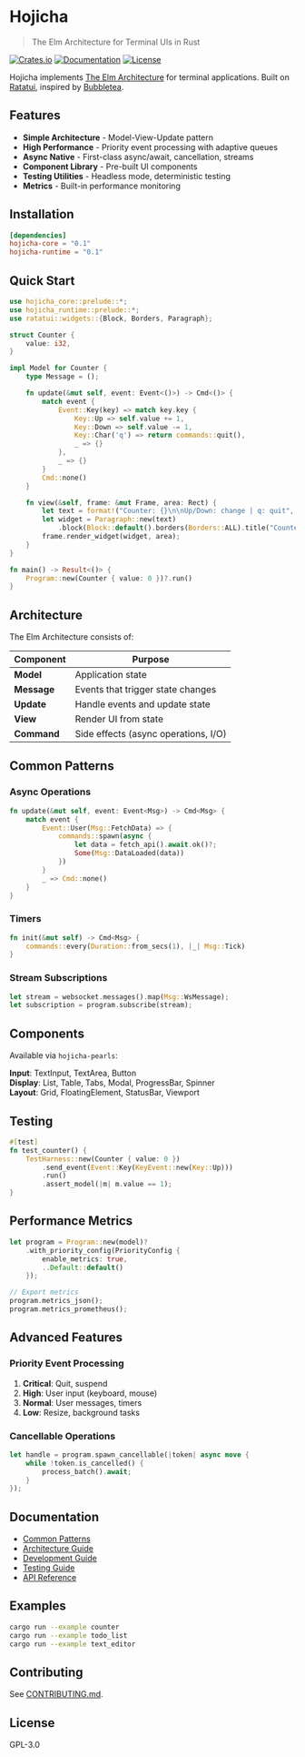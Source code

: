 # Hojicha

> The Elm Architecture for Terminal UIs in Rust

[![Crates.io](https://img.shields.io/crates/v/hojicha.svg)](https://crates.io/crates/hojicha)
[![Documentation](https://docs.rs/hojicha/badge.svg)](https://docs.rs/hojicha)
[![License](https://img.shields.io/badge/license-GPL--3.0-blue.svg)](LICENSE)

Hojicha implements [The Elm Architecture](https://guide.elm-lang.org/architecture/) for terminal applications. Built on [Ratatui](https://github.com/ratatui-org/ratatui), inspired by [Bubbletea](https://github.com/charmbracelet/bubbletea).

## Features

- **Simple Architecture** - Model-View-Update pattern
- **High Performance** - Priority event processing with adaptive queues
- **Async Native** - First-class async/await, cancellation, streams
- **Component Library** - Pre-built UI components
- **Testing Utilities** - Headless mode, deterministic testing
- **Metrics** - Built-in performance monitoring

## Installation

```toml
[dependencies]
hojicha-core = "0.1"
hojicha-runtime = "0.1"
```

## Quick Start

```rust
use hojicha_core::prelude::*;
use hojicha_runtime::prelude::*;
use ratatui::widgets::{Block, Borders, Paragraph};

struct Counter {
    value: i32,
}

impl Model for Counter {
    type Message = ();

    fn update(&mut self, event: Event<()>) -> Cmd<()> {
        match event {
            Event::Key(key) => match key.key {
                Key::Up => self.value += 1,
                Key::Down => self.value -= 1,
                Key::Char('q') => return commands::quit(),
                _ => {}
            },
            _ => {}
        }
        Cmd::none()
    }

    fn view(&self, frame: &mut Frame, area: Rect) {
        let text = format!("Counter: {}\n\nUp/Down: change | q: quit", self.value);
        let widget = Paragraph::new(text)
            .block(Block::default().borders(Borders::ALL).title("Counter"));
        frame.render_widget(widget, area);
    }
}

fn main() -> Result<()> {
    Program::new(Counter { value: 0 })?.run()
}
```

## Architecture

The Elm Architecture consists of:

| Component | Purpose |
|-----------|---------|
| **Model** | Application state |
| **Message** | Events that trigger state changes |
| **Update** | Handle events and update state |
| **View** | Render UI from state |
| **Command** | Side effects (async operations, I/O) |

## Common Patterns

### Async Operations

```rust
fn update(&mut self, event: Event<Msg>) -> Cmd<Msg> {
    match event {
        Event::User(Msg::FetchData) => {
            commands::spawn(async {
                let data = fetch_api().await.ok()?;
                Some(Msg::DataLoaded(data))
            })
        }
        _ => Cmd::none()
    }
}
```

### Timers

```rust
fn init(&mut self) -> Cmd<Msg> {
    commands::every(Duration::from_secs(1), |_| Msg::Tick)
}
```

### Stream Subscriptions

```rust
let stream = websocket.messages().map(Msg::WsMessage);
let subscription = program.subscribe(stream);
```

## Components

Available via `hojicha-pearls`:

**Input**: TextInput, TextArea, Button  
**Display**: List, Table, Tabs, Modal, ProgressBar, Spinner  
**Layout**: Grid, FloatingElement, StatusBar, Viewport

## Testing

```rust
#[test]
fn test_counter() {
    TestHarness::new(Counter { value: 0 })
        .send_event(Event::Key(KeyEvent::new(Key::Up)))
        .run()
        .assert_model(|m| m.value == 1);
}
```

## Performance Metrics

```rust
let program = Program::new(model)?
    .with_priority_config(PriorityConfig {
        enable_metrics: true,
        ..Default::default()
    });

// Export metrics
program.metrics_json();
program.metrics_prometheus();
```

## Advanced Features

### Priority Event Processing

1. **Critical**: Quit, suspend
2. **High**: User input (keyboard, mouse)
3. **Normal**: User messages, timers
4. **Low**: Resize, background tasks

### Cancellable Operations

```rust
let handle = program.spawn_cancellable(|token| async move {
    while !token.is_cancelled() {
        process_batch().await;
    }
});
```

## Documentation

- [Common Patterns](./docs/COMMON_PATTERNS.md)
- [Architecture Guide](./docs/ARCHITECTURE.md)
- [Development Guide](./docs/DEVELOPMENT.md)
- [Testing Guide](./docs/TESTING_BEST_PRACTICES.md)
- [API Reference](https://docs.rs/hojicha)

## Examples

```bash
cargo run --example counter
cargo run --example todo_list
cargo run --example text_editor
```

## Contributing

See [CONTRIBUTING.md](CONTRIBUTING.md).

## License

GPL-3.0